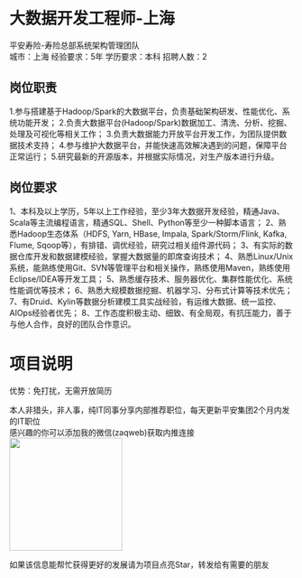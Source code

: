 # 大数据开发工程师-上海
平安寿险-寿险总部系统架构管理团队  
城市：上海 经验要求：5年 学历要求：本科  招聘人数：2

## 岗位职责
1.参与搭建基于Hadoop/Spark的大数据平台，负责基础架构研发、性能优化、系统功能开发；
   2.负责大数据平台(Hadoop/Spark)数据加工、清洗、分析、挖掘、处理及可视化等相关工作；
   3.负责大数据能力开放平台开发工作，为团队提供数据技术支持；
   4.参与维护大数据平台，并能快速高效解决遇到的问题，保障平台正常运行；
   5.研究最新的开源版本，并根据实际情况，对生产版本进行升级。

## 岗位要求
1、本科及以上学历，5年以上工作经验，至少3年大数据开发经验，精通Java、Scala等主流编程语言，精通SQL、Shell、Python等至少一种脚本语言；
   2、熟悉Hadoop生态体系（HDFS, Yarn, HBase, Impala, Spark/Storm/Flink, Kafka, Flume, Sqoop等），有排错、调优经验，研究过相关组件源代码；
   3、有实际的数据仓库开发和数据建模经验，掌握大数据量的即席查询技术；
   4、熟悉Linux/Unix系统，能熟练使用Git、SVN等管理平台和相关操作，熟练使用Maven，熟练使用Eclipse/IDEA等开发工具；
   5、熟悉缓存技术、服务器优化、集群性能优化、系统性能调优等技术；
   6、熟悉大规模数据挖掘、机器学习、分布式计算等技术优先；
   7、有Druid、Kylin等数据分析建模工具实战经验，有运维大数据、统一监控、AIOps经验者优先；
   8、工作态度积极主动、细致、有全局观，有抗压能力，善于与他人合作，良好的团队合作意识。

# 项目说明

优势：免打扰，无需开放简历

本人非猎头，非人事，纯IT同事分享内部推荐职位，每天更新平安集团2个月内发的IT职位  
感兴趣的你可以添加我的微信(zaqweb)获取内推连接  
<img src="https://github.com/zaqweb/PA-IT-JOBS/blob/master/WechatICode.jpeg"  height="200" width="200">

如果该信息能帮忙获得更好的发展请为项目点亮Star，转发给有需要的朋友




